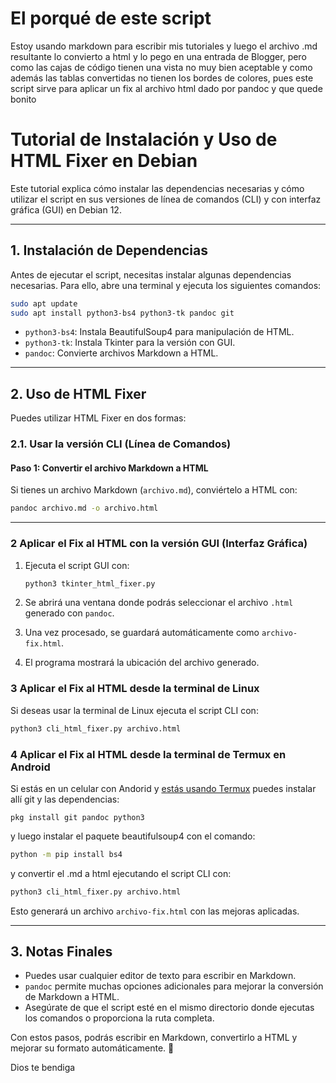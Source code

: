 # El porqué de este script

Estoy usando markdown para escribir mis tutoriales y luego el archivo .md resultante lo convierto a html y lo pego en una entrada de Blogger, pero como las cajas de código tienen una vista no muy bien aceptable y como además las tablas convertidas no tienen los bordes de colores, pues este script sirve para aplicar un fix al archivo html dado por pandoc y que quede bonito

# Tutorial de Instalación y Uso de HTML Fixer en Debian

Este tutorial explica cómo instalar las dependencias necesarias y cómo utilizar el script en sus versiones de línea de comandos (CLI) y con interfaz gráfica (GUI) en Debian 12.

---

## 1. Instalación de Dependencias

Antes de ejecutar el script, necesitas instalar algunas dependencias necesarias. Para ello, abre una terminal y ejecuta los siguientes comandos:

```sh
sudo apt update
sudo apt install python3-bs4 python3-tk pandoc git
```

- `python3-bs4`: Instala BeautifulSoup4 para manipulación de HTML.
- `python3-tk`: Instala Tkinter para la versión con GUI.
- `pandoc`: Convierte archivos Markdown a HTML.

---

## 2. Uso de HTML Fixer

Puedes utilizar HTML Fixer en dos formas:

### **2.1. Usar la versión CLI (Línea de Comandos)**

#### **Paso 1: Convertir el archivo Markdown a HTML**
Si tienes un archivo Markdown (`archivo.md`), conviértelo a HTML con:

```sh
pandoc archivo.md -o archivo.html
```
---

### 2 Aplicar el Fix al HTML con la versión GUI (Interfaz Gráfica)

1. Ejecuta el script GUI con:

   ```sh
   python3 tkinter_html_fixer.py
   ```

2. Se abrirá una ventana donde podrás seleccionar el archivo `.html` generado con `pandoc`.
3. Una vez procesado, se guardará automáticamente como `archivo-fix.html`.
4. El programa mostrará la ubicación del archivo generado.

### 3 Aplicar el Fix al HTML desde la terminal de Linux
Si deseas usar la terminal de Linux ejecuta el script CLI con:

```sh
python3 cli_html_fixer.py archivo.html
```

### 4 Aplicar el Fix al HTML desde la terminal de Termux en Android
Si estás en un celular con Andorid y [estás usando Termux](https://github.com/wachin/Instalar-git-en-Android-con-Termux) puedes instalar allí git y las dependencias:

```
pkg install git pandoc python3
```

y luego instalar el paquete beautifulsoup4 con el comando: 

```sh
python -m pip install bs4
```

 y convertir el .md a html ejecutando el script CLI con:

```sh
python3 cli_html_fixer.py archivo.html
```

Esto generará un archivo `archivo-fix.html` con las mejoras aplicadas.

---

## 3. Notas Finales
- Puedes usar cualquier editor de texto para escribir en Markdown.
- `pandoc` permite muchas opciones adicionales para mejorar la conversión de Markdown a HTML.
- Asegúrate de que el script esté en el mismo directorio donde ejecutas los comandos o proporciona la ruta completa.

Con estos pasos, podrás escribir en Markdown, convertirlo a HTML y mejorar su formato automáticamente. 🚀

Dios te bendiga



